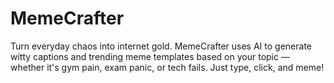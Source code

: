 # MemeCrafter
Turn everyday chaos into internet gold. MemeCrafter  uses AI to generate witty captions and trending meme templates based on your topic — whether it's gym pain, exam panic, or tech fails. Just type, click, and meme!

